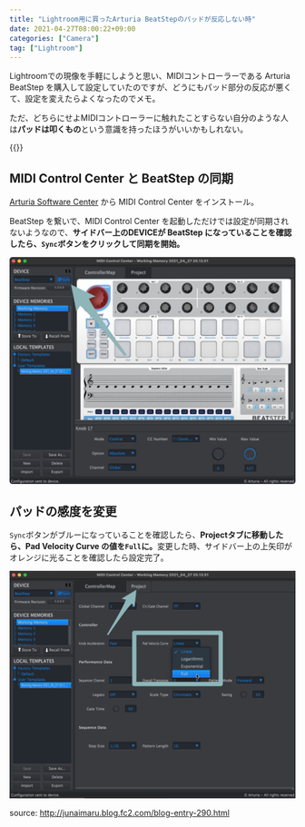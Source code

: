 ```yaml
---
title: "Lightroom用に買ったArturia BeatStepのパッドが反応しない時"
date: 2021-04-27T08:00:22+09:00
categories: ["Camera"]
tag: ["Lightroom"]
---
```


Lightroomでの現像を手軽にしようと思い、MIDIコントローラーである Arturia BeatStep を購入して設定していたのですが、どうにもパッド部分の反応が悪くて、設定を変えたらよくなったのでメモ。

ただ、どちらにせよMIDIコントローラーに触れたことすらない自分のような人は<b>パッドは叩くもの</b>という意識を持ったほうがいいかもしれない。

{{<ad>}}

## MIDI Control Center と BeatStep の同期

[Arturia Software Center](https://www.arturia.com/v-collection/asc) から MIDI Control Center をインストール。

BeatStep を繋いで、MIDI Control Center を起動しただけでは設定が同期されないようなので、<b>サイドバー上のDEVICEが BeatStep になっていることを確認したら、`Sync`ボタンをクリックして同期を開始。</b>

![](../../../images/LRctrl-beatstep-padvelocitycurve.jpg)

## パッドの感度を変更

`Sync`ボタンがブルーになっていることを確認したら、<b>Projectタブに移動したら、Pad Velocity Curve の値を`Full`に。</b>変更した時、サイドバー上の上矢印がオレンジに光ることを確認したら設定完了。

![](../../../images/LRctrl-beatstep-padvelocitycurve-2.jpg)

source: http://junaimaru.blog.fc2.com/blog-entry-290.html
